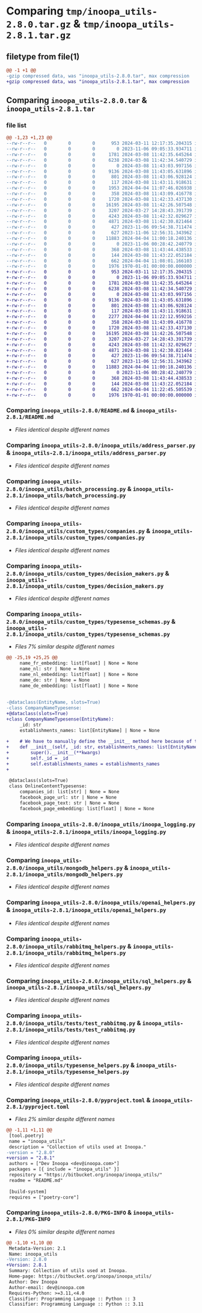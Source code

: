 # Comparing `tmp/inoopa_utils-2.8.0.tar.gz` & `tmp/inoopa_utils-2.8.1.tar.gz`

## filetype from file(1)

```diff
@@ -1 +1 @@
-gzip compressed data, was "inoopa_utils-2.8.0.tar", max compression
+gzip compressed data, was "inoopa_utils-2.8.1.tar", max compression
```

## Comparing `inoopa_utils-2.8.0.tar` & `inoopa_utils-2.8.1.tar`

### file list

```diff
@@ -1,23 +1,23 @@
--rw-r--r--   0        0        0      953 2024-03-11 12:17:35.204315 inoopa_utils-2.8.0/README.md
--rw-r--r--   0        0        0        0 2023-11-06 09:05:33.934711 inoopa_utils-2.8.0/inoopa_utils/__init__.py
--rw-r--r--   0        0        0     1781 2024-03-08 11:42:35.645264 inoopa_utils-2.8.0/inoopa_utils/address_parser.py
--rw-r--r--   0        0        0     6238 2024-03-08 11:42:34.540729 inoopa_utils-2.8.0/inoopa_utils/batch_processing.py
--rw-r--r--   0        0        0        0 2024-03-08 11:43:03.997156 inoopa_utils-2.8.0/inoopa_utils/custom_types/__init__.py
--rw-r--r--   0        0        0     9136 2024-03-08 11:43:05.631896 inoopa_utils-2.8.0/inoopa_utils/custom_types/companies.py
--rw-r--r--   0        0        0      801 2024-03-08 11:43:06.928124 inoopa_utils-2.8.0/inoopa_utils/custom_types/decision_makers.py
--rw-r--r--   0        0        0      117 2024-03-08 11:43:11.918631 inoopa_utils-2.8.0/inoopa_utils/custom_types/exceptions.py
--rw-r--r--   0        0        0     1953 2024-04-04 11:07:46.026938 inoopa_utils-2.8.0/inoopa_utils/custom_types/typesense_schemas.py
--rw-r--r--   0        0        0      358 2024-03-08 11:43:09.416778 inoopa_utils-2.8.0/inoopa_utils/custom_types/websites.py
--rw-r--r--   0        0        0     1720 2024-03-08 11:42:33.437130 inoopa_utils-2.8.0/inoopa_utils/inoopa_logging.py
--rw-r--r--   0        0        0    16195 2024-03-08 11:42:26.507548 inoopa_utils-2.8.0/inoopa_utils/mongodb_helpers.py
--rw-r--r--   0        0        0     3207 2024-03-27 14:28:43.391739 inoopa_utils-2.8.0/inoopa_utils/openai_helpers.py
--rw-r--r--   0        0        0     4243 2024-03-08 11:42:32.029627 inoopa_utils-2.8.0/inoopa_utils/rabbitmq_helpers.py
--rw-r--r--   0        0        0     4871 2024-03-08 11:42:30.821464 inoopa_utils-2.8.0/inoopa_utils/sql_helpers.py
--rw-r--r--   0        0        0      427 2023-11-06 09:54:38.711474 inoopa_utils-2.8.0/inoopa_utils/tests/test_logging.py
--rw-r--r--   0        0        0      627 2023-11-06 12:56:31.343962 inoopa_utils-2.8.0/inoopa_utils/tests/test_rabbitmq.py
--rw-r--r--   0        0        0    11883 2024-04-04 11:00:18.240136 inoopa_utils-2.8.0/inoopa_utils/typesense_helpers.py
--rw-r--r--   0        0        0        0 2023-11-06 00:28:42.240779 inoopa_utils-2.8.0/inoopa_utils/utils/__init__.py
--rw-r--r--   0        0        0      368 2024-03-08 11:43:44.438533 inoopa_utils-2.8.0/inoopa_utils/utils/env_variables_helper.py
--rw-r--r--   0        0        0      144 2024-03-08 11:43:22.052184 inoopa_utils-2.8.0/inoopa_utils/utils/exceptions.py
--rw-r--r--   0        0        0      662 2024-04-04 11:08:01.166103 inoopa_utils-2.8.0/pyproject.toml
--rw-r--r--   0        0        0     1976 1970-01-01 00:00:00.000000 inoopa_utils-2.8.0/PKG-INFO
+-rw-r--r--   0        0        0      953 2024-03-11 12:17:35.204315 inoopa_utils-2.8.1/README.md
+-rw-r--r--   0        0        0        0 2023-11-06 09:05:33.934711 inoopa_utils-2.8.1/inoopa_utils/__init__.py
+-rw-r--r--   0        0        0     1781 2024-03-08 11:42:35.645264 inoopa_utils-2.8.1/inoopa_utils/address_parser.py
+-rw-r--r--   0        0        0     6238 2024-03-08 11:42:34.540729 inoopa_utils-2.8.1/inoopa_utils/batch_processing.py
+-rw-r--r--   0        0        0        0 2024-03-08 11:43:03.997156 inoopa_utils-2.8.1/inoopa_utils/custom_types/__init__.py
+-rw-r--r--   0        0        0     9136 2024-03-08 11:43:05.631896 inoopa_utils-2.8.1/inoopa_utils/custom_types/companies.py
+-rw-r--r--   0        0        0      801 2024-03-08 11:43:06.928124 inoopa_utils-2.8.1/inoopa_utils/custom_types/decision_makers.py
+-rw-r--r--   0        0        0      117 2024-03-08 11:43:11.918631 inoopa_utils-2.8.1/inoopa_utils/custom_types/exceptions.py
+-rw-r--r--   0        0        0     2277 2024-04-04 11:22:12.959216 inoopa_utils-2.8.1/inoopa_utils/custom_types/typesense_schemas.py
+-rw-r--r--   0        0        0      358 2024-03-08 11:43:09.416778 inoopa_utils-2.8.1/inoopa_utils/custom_types/websites.py
+-rw-r--r--   0        0        0     1720 2024-03-08 11:42:33.437130 inoopa_utils-2.8.1/inoopa_utils/inoopa_logging.py
+-rw-r--r--   0        0        0    16195 2024-03-08 11:42:26.507548 inoopa_utils-2.8.1/inoopa_utils/mongodb_helpers.py
+-rw-r--r--   0        0        0     3207 2024-03-27 14:28:43.391739 inoopa_utils-2.8.1/inoopa_utils/openai_helpers.py
+-rw-r--r--   0        0        0     4243 2024-03-08 11:42:32.029627 inoopa_utils-2.8.1/inoopa_utils/rabbitmq_helpers.py
+-rw-r--r--   0        0        0     4871 2024-03-08 11:42:30.821464 inoopa_utils-2.8.1/inoopa_utils/sql_helpers.py
+-rw-r--r--   0        0        0      427 2023-11-06 09:54:38.711474 inoopa_utils-2.8.1/inoopa_utils/tests/test_logging.py
+-rw-r--r--   0        0        0      627 2023-11-06 12:56:31.343962 inoopa_utils-2.8.1/inoopa_utils/tests/test_rabbitmq.py
+-rw-r--r--   0        0        0    11883 2024-04-04 11:00:18.240136 inoopa_utils-2.8.1/inoopa_utils/typesense_helpers.py
+-rw-r--r--   0        0        0        0 2023-11-06 00:28:42.240779 inoopa_utils-2.8.1/inoopa_utils/utils/__init__.py
+-rw-r--r--   0        0        0      368 2024-03-08 11:43:44.438533 inoopa_utils-2.8.1/inoopa_utils/utils/env_variables_helper.py
+-rw-r--r--   0        0        0      144 2024-03-08 11:43:22.052184 inoopa_utils-2.8.1/inoopa_utils/utils/exceptions.py
+-rw-r--r--   0        0        0      662 2024-04-04 11:22:45.505539 inoopa_utils-2.8.1/pyproject.toml
+-rw-r--r--   0        0        0     1976 1970-01-01 00:00:00.000000 inoopa_utils-2.8.1/PKG-INFO
```

### Comparing `inoopa_utils-2.8.0/README.md` & `inoopa_utils-2.8.1/README.md`

 * *Files identical despite different names*

### Comparing `inoopa_utils-2.8.0/inoopa_utils/address_parser.py` & `inoopa_utils-2.8.1/inoopa_utils/address_parser.py`

 * *Files identical despite different names*

### Comparing `inoopa_utils-2.8.0/inoopa_utils/batch_processing.py` & `inoopa_utils-2.8.1/inoopa_utils/batch_processing.py`

 * *Files identical despite different names*

### Comparing `inoopa_utils-2.8.0/inoopa_utils/custom_types/companies.py` & `inoopa_utils-2.8.1/inoopa_utils/custom_types/companies.py`

 * *Files identical despite different names*

### Comparing `inoopa_utils-2.8.0/inoopa_utils/custom_types/decision_makers.py` & `inoopa_utils-2.8.1/inoopa_utils/custom_types/decision_makers.py`

 * *Files identical despite different names*

### Comparing `inoopa_utils-2.8.0/inoopa_utils/custom_types/typesense_schemas.py` & `inoopa_utils-2.8.1/inoopa_utils/custom_types/typesense_schemas.py`

 * *Files 7% similar despite different names*

```diff
@@ -25,19 +25,25 @@
     name_fr_embedding: list[float] | None = None
     name_nl: str | None = None
     name_nl_embedding: list[float] | None = None
     name_de: str | None = None
     name_de_embedding: list[float] | None = None
 
 
-@dataclass(EntityName, slots=True)
-class CompanyNameTypesense:
+@dataclass(slots=True)
+class CompanyNameTypesense(EntityName):
     _id: str
     establishments_names: list[EntityName] | None = None
 
+    # We have to manually define the __init__ method here because of the way dataclasses work with slots=True
+    def __init__(self, _id: str, establishments_names: list[EntityName] | None = None, **kwargs):
+        super().__init__(**kwargs)
+        self._id = _id
+        self.establishments_names = establishments_names
+
 
 @dataclass(slots=True)
 class OnlineContentTypesense:
     companies_id: list[str] | None = None
     facebook_page_url: str | None = None
     facebook_page_text: str | None = None
     facebook_page_embedding: list[float] | None = None
```

### Comparing `inoopa_utils-2.8.0/inoopa_utils/inoopa_logging.py` & `inoopa_utils-2.8.1/inoopa_utils/inoopa_logging.py`

 * *Files identical despite different names*

### Comparing `inoopa_utils-2.8.0/inoopa_utils/mongodb_helpers.py` & `inoopa_utils-2.8.1/inoopa_utils/mongodb_helpers.py`

 * *Files identical despite different names*

### Comparing `inoopa_utils-2.8.0/inoopa_utils/openai_helpers.py` & `inoopa_utils-2.8.1/inoopa_utils/openai_helpers.py`

 * *Files identical despite different names*

### Comparing `inoopa_utils-2.8.0/inoopa_utils/rabbitmq_helpers.py` & `inoopa_utils-2.8.1/inoopa_utils/rabbitmq_helpers.py`

 * *Files identical despite different names*

### Comparing `inoopa_utils-2.8.0/inoopa_utils/sql_helpers.py` & `inoopa_utils-2.8.1/inoopa_utils/sql_helpers.py`

 * *Files identical despite different names*

### Comparing `inoopa_utils-2.8.0/inoopa_utils/tests/test_rabbitmq.py` & `inoopa_utils-2.8.1/inoopa_utils/tests/test_rabbitmq.py`

 * *Files identical despite different names*

### Comparing `inoopa_utils-2.8.0/inoopa_utils/typesense_helpers.py` & `inoopa_utils-2.8.1/inoopa_utils/typesense_helpers.py`

 * *Files identical despite different names*

### Comparing `inoopa_utils-2.8.0/pyproject.toml` & `inoopa_utils-2.8.1/pyproject.toml`

 * *Files 2% similar despite different names*

```diff
@@ -1,11 +1,11 @@
 [tool.poetry]
 name = "inoopa_utils"
 description = "Collection of utils used at Inoopa."
-version = "2.8.0"
+version = "2.8.1"
 authors = ["Dev Inoopa <dev@inoopa.com>"]
 packages = [{ include = "inoopa_utils" }]
 repository = "https://bitbucket.org/inoopa/inoopa_utils/"
 readme = "README.md"
 
 [build-system]
 requires = ["poetry-core"]
```

### Comparing `inoopa_utils-2.8.0/PKG-INFO` & `inoopa_utils-2.8.1/PKG-INFO`

 * *Files 0% similar despite different names*

```diff
@@ -1,10 +1,10 @@
 Metadata-Version: 2.1
 Name: inoopa_utils
-Version: 2.8.0
+Version: 2.8.1
 Summary: Collection of utils used at Inoopa.
 Home-page: https://bitbucket.org/inoopa/inoopa_utils/
 Author: Dev Inoopa
 Author-email: dev@inoopa.com
 Requires-Python: >=3.11,<4.0
 Classifier: Programming Language :: Python :: 3
 Classifier: Programming Language :: Python :: 3.11
```

